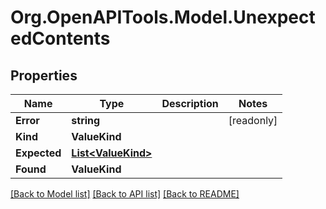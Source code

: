 # Org.OpenAPITools.Model.UnexpectedContents

## Properties

| Name         | Type                                      | Description | Notes      |
| ------------ | ----------------------------------------- | ----------- | ---------- |
| **Error**    | **string**                                |             | [readonly] |
| **Kind**     | **ValueKind**                             |             |
| **Expected** | [**List&lt;ValueKind&gt;**](ValueKind.md) |             |
| **Found**    | **ValueKind**                             |             |

[[Back to Model list]](../README.md#documentation-for-models)
[[Back to API list]](../README.md#documentation-for-api-endpoints)
[[Back to README]](../README.md)

